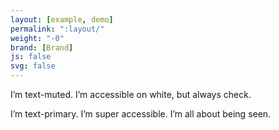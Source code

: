 ```yaml
---
layout: [example, demo]
permalink: ":layout/"
weight: "-0"
brand: [Brand]
js: false
svg: false
---
```


<p class="text-muted">
	I&rsquo;m text-muted. I&rsquo;m accessible on white, but always check.
</p>

<p class="text-primary">
	I&rsquo;m text-primary. I&rsquo;m super accessible. I&rsquo;m all about being seen.
</p>